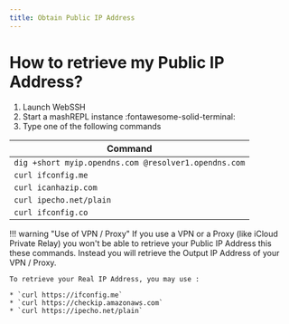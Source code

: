 ```yaml
---
title: Obtain Public IP Address
---
```


# How to retrieve my Public IP Address?
1. Launch WebSSH
2. Start a mashREPL instance :fontawesome-solid-terminal:
3. Type one of the following commands

| Command |
| --- |
| `dig +short myip.opendns.com @resolver1.opendns.com` |
| `curl ifconfig.me` |
| `curl icanhazip.com` |
| `curl ipecho.net/plain` |
| `curl ifconfig.co` |

!!! warning "Use of VPN / Proxy"
    If you use a VPN or a Proxy (like iCloud Private Relay) you won't be able to retrieve your Public IP Address this these commands. Instead you will retrieve the Output IP Address of your VPN / Proxy.

    To retrieve your Real IP Address, you may use :

    * `curl https://ifconfig.me`
    * `curl https://checkip.amazonaws.com`
    * `curl https://ipecho.net/plain`